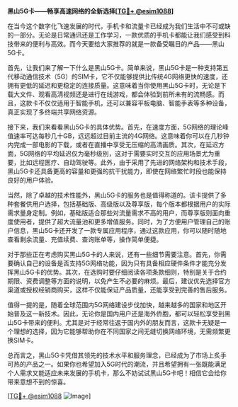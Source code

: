 **黑山5G卡——畅享高速网络的全新选择[[TG💪+ @esim1088](https://t.me/s/esim1088)]**

在当今这个数字化飞速发展的时代，手机卡和流量卡已经成为我们生活中不可或缺的一部分。无论是日常通讯还是工作学习，一款优质的手机卡都能让我们感受到科技带来的便利与高效。而今天要给大家推荐的就是一款备受瞩目的产品——黑山5G卡。

首先，让我们来了解一下什么是黑山5G卡。简单来说，黑山5G卡是一种支持第五代移动通信技术（5G）的SIM卡，它不仅能够提供比传统4G网络更快的速度，还拥有更低的延迟和更稳定的连接质量。这意味着当你使用黑山5G卡时，无论是下载大文件、观看高清视频还是进行在线游戏，都会体验到前所未有的流畅感。而且，这款卡不仅仅适用于智能手机，还可以兼容平板电脑、智能手表等多种设备，真正实现了多终端共享网络资源。

接下来，我们来看看黑山5G卡的具体优势。首先，在速度方面，5G网络的理论峰值速率可达每秒几十GB，远远超过目前主流的4G网络。这意味着你可以在几秒钟内完成一部电影的下载，或者在直播中享受无压缩的高清画质。其次，在延迟方面，5G网络的平均延迟仅为毫秒级别，这对于需要实时交互的应用场景尤为重要，比如远程医疗、自动驾驶等。此外，由于采用了先进的网络架构和技术手段，黑山5G卡还具备更高的容量和更强的抗干扰能力，即使在网络繁忙时段也能保持良好的用户体验。

当然，除了卓越的技术性能外，黑山5G卡的服务也是值得称道的。该卡提供了多种套餐供用户选择，包括基础版、高级版以及尊享版，每个版本都根据用户的实际需求量身定制。例如，基础版适合那些对流量需求不高的用户，而尊享版则面向重度使用者，提供了超大流量池和更多增值服务。同时，为了方便用户管理自己的账户信息，黑山5G卡还开发了一款专属应用程序，通过这款应用，你可以随时随地查看剩余流量、充值续费、查询账单等，操作简单便捷。

对于那些正在考虑购买黑山5G卡的人来说，还有一些细节需要注意。首先，你需要确认自己的设备是否支持5G网络功能，因为只有具备相应硬件条件才能充分发挥黑山5G卡的优势。其次，在选购时要仔细阅读各项条款细则，特别是关于合约期限、资费调整等方面的说明，以免产生不必要的麻烦。最后，建议优先选择官方渠道或授权经销商购买，这样不仅能保证产品质量，还能享受到完善的售后服务。

值得一提的是，随着全球范围内5G网络建设步伐加快，越来越多的国家和地区开始普及这一新技术。因此，无论你是国内用户还是海外侨胞，都可以轻松享受到黑山5G卡带来的便利。尤其是对于经常往返于国内外的朋友而言，这款卡无疑是一个理想的选择，因为它能够帮助你在不同国家之间无缝切换网络环境，无需频繁更换SIM卡。

总而言之，黑山5G卡凭借其领先的技术水平和服务理念，已经成为了市场上炙手可热的产品之一。如果你也希望加入5G时代的潮流，并且希望拥有一张既能满足个人需求又能适应未来发展的手机卡，那么不妨试试黑山5G卡吧！相信它会给你带来意想不到的惊喜。

[[TG💪+ @esim1088](https://t.me/s/esim1088) ![Image](https://i.postimg.cc/4NQfJmqS/Snipaste-2025-05-13-00-14-12.png)]